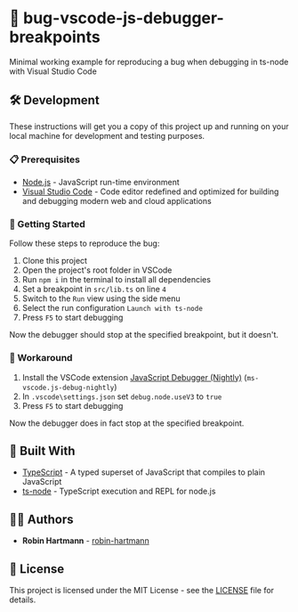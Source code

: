 # 🐞 bug-vscode-js-debugger-breakpoints

Minimal working example for reproducing a bug when debugging in ts-node with Visual Studio Code

## 🛠️ Development

These instructions will get you a copy of this project up and running on your local machine for development and testing purposes.

### 📋 Prerequisites

- [Node.js](https://nodejs.org) - JavaScript run-time environment
- [Visual Studio Code](https://code.visualstudio.com/) - Code editor redefined and optimized for building and debugging modern web and cloud applications

### 🚀 Getting Started

Follow these steps to reproduce the bug:

1. Clone this project
1. Open the project's root folder in VSCode
1. Run `npm i` in the terminal to install all dependencies
1. Set a breakpoint in `src/lib.ts` on line `4`
1. Switch to the `Run` view using the side menu
1. Select the run configuration `Launch with ts-node`
1. Press `F5` to start debugging

Now the debugger should stop at the specified breakpoint, but it doesn't.

### 🚧 Workaround

1. Install the VSCode extension [JavaScript Debugger (Nightly)](https://marketplace.visualstudio.com/items?itemName=ms-vscode.js-debug-nightly) (`ms-vscode.js-debug-nightly`)
1. In `.vscode\settings.json` set `debug.node.useV3` to `true`
1. Press `F5` to start debugging

Now the debugger does in fact stop at the specified breakpoint.

## 🧰 Built With

- [TypeScript](https://www.typescriptlang.org/) - A typed superset of JavaScript that compiles to plain JavaScript
- [ts-node](https://github.com/TypeStrong/ts-node) - TypeScript execution and REPL for node.js

## 👨‍💻 Authors

- **Robin Hartmann** - [robin-hartmann](https://github.com/robin-hartmann)

## 📃 License

This project is licensed under the MIT License - see the [LICENSE](LICENSE) file for details.
